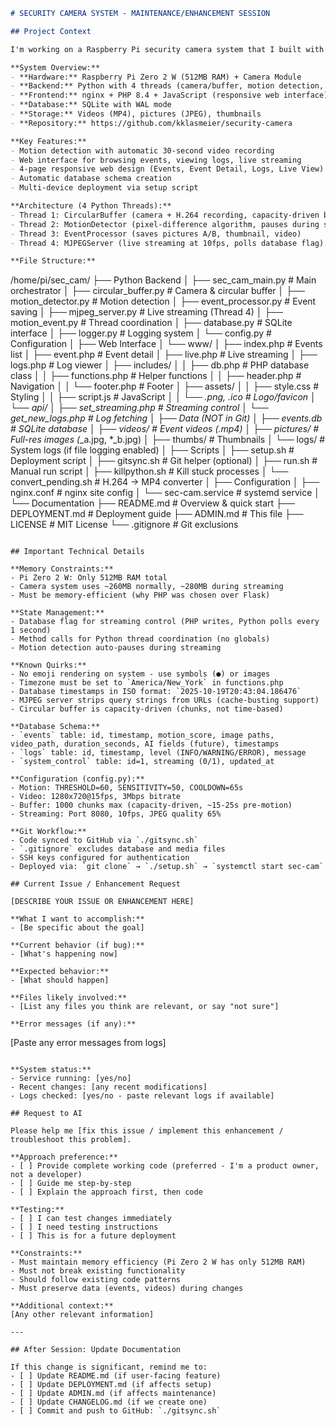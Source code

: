 
```markdown
# SECURITY CAMERA SYSTEM - MAINTENANCE/ENHANCEMENT SESSION

## Project Context

I'm working on a Raspberry Pi security camera system that I built with AI assistance over 8 sessions. The system is production-ready and deployed.

**System Overview:**
- **Hardware:** Raspberry Pi Zero 2 W (512MB RAM) + Camera Module
- **Backend:** Python with 4 threads (camera/buffer, motion detection, event processor, MJPEG streaming)
- **Frontend:** nginx + PHP 8.4 + JavaScript (responsive web interface)
- **Database:** SQLite with WAL mode
- **Storage:** Videos (MP4), pictures (JPEG), thumbnails
- **Repository:** https://github.com/kklasmeier/security-camera

**Key Features:**
- Motion detection with automatic 30-second video recording
- Web interface for browsing events, viewing logs, live streaming
- 4-page responsive web design (Events, Event Detail, Logs, Live View)
- Automatic database schema creation
- Multi-device deployment via setup script

**Architecture (4 Python Threads):**
- Thread 1: CircularBuffer (camera + H.264 recording, capacity-driven buffer)
- Thread 2: MotionDetector (pixel-difference algorithm, pauses during streaming)
- Thread 3: EventProcessor (saves pictures A/B, thumbnail, video)
- Thread 4: MJPEGServer (live streaming at 10fps, polls database flag)

**File Structure:**
```
/home/pi/sec_cam/
├── Python Backend
│   ├── sec_cam_main.py          # Main orchestrator
│   ├── circular_buffer.py       # Camera & circular buffer
│   ├── motion_detector.py       # Motion detection
│   ├── event_processor.py       # Event saving
│   ├── mjpeg_server.py          # Live streaming (Thread 4)
│   ├── motion_event.py          # Thread coordination
│   ├── database.py              # SQLite interface
│   ├── logger.py                # Logging system
│   └── config.py                # Configuration
│
├── Web Interface
│   └── www/
│       ├── index.php            # Events list
│       ├── event.php            # Event detail
│       ├── live.php             # Live streaming
│       ├── logs.php             # Log viewer
│       ├── includes/
│       │   ├── db.php           # PHP database class
│       │   ├── functions.php    # Helper functions
│       │   ├── header.php       # Navigation
│       │   └── footer.php       # Footer
│       ├── assets/
│       │   ├── style.css        # Styling
│       │   ├── script.js        # JavaScript
│       │   └── *.png, *.ico     # Logo/favicon
│       └── api/
│           ├── set_streaming.php     # Streaming control
│           └── get_new_logs.php      # Log fetching
│
├── Data (NOT in Git)
│   ├── events.db                # SQLite database
│   ├── videos/                  # Event videos (*.mp4)
│   ├── pictures/                # Full-res images (*_a.jpg, *_b.jpg)
│   ├── thumbs/                  # Thumbnails
│   └── logs/                    # System logs (if file logging enabled)
│
├── Scripts
│   ├── setup.sh                 # Deployment script
│   ├── gitsync.sh               # Git helper (optional)
│   ├── run.sh                   # Manual run script
│   ├── killpython.sh            # Kill stuck processes
│   └── convert_pending.sh       # H.264 → MP4 converter
│
├── Configuration
│   ├── nginx.conf               # nginx site config
│   └── sec-cam.service          # systemd service
│
└── Documentation
    ├── README.md                # Overview & quick start
    ├── DEPLOYMENT.md            # Deployment guide
    ├── ADMIN.md                 # This file
    ├── LICENSE                  # MIT License
    └── .gitignore               # Git exclusions
```

## Important Technical Details

**Memory Constraints:**
- Pi Zero 2 W: Only 512MB RAM total
- Camera system uses ~260MB normally, ~280MB during streaming
- Must be memory-efficient (why PHP was chosen over Flask)

**State Management:**
- Database flag for streaming control (PHP writes, Python polls every 1 second)
- Method calls for Python thread coordination (no globals)
- Motion detection auto-pauses during streaming

**Known Quirks:**
- No emoji rendering on system - use symbols (●) or images
- Timezone must be set to `America/New_York` in functions.php
- Database timestamps in ISO format: `2025-10-19T20:43:04.186476`
- MJPEG server strips query strings from URLs (cache-busting support)
- Circular buffer is capacity-driven (chunks, not time-based)

**Database Schema:**
- `events` table: id, timestamp, motion_score, image paths, video_path, duration_seconds, AI fields (future), timestamps
- `logs` table: id, timestamp, level (INFO/WARNING/ERROR), message
- `system_control` table: id=1, streaming (0/1), updated_at

**Configuration (config.py):**
- Motion: THRESHOLD=60, SENSITIVITY=50, COOLDOWN=65s
- Video: 1280x720@15fps, 3Mbps bitrate
- Buffer: 1000 chunks max (capacity-driven, ~15-25s pre-motion)
- Streaming: Port 8080, 10fps, JPEG quality 65%

**Git Workflow:**
- Code synced to GitHub via `./gitsync.sh`
- `.gitignore` excludes database and media files
- SSH keys configured for authentication
- Deployed via: `git clone` → `./setup.sh` → `systemctl start sec-cam`

## Current Issue / Enhancement Request

[DESCRIBE YOUR ISSUE OR ENHANCEMENT HERE]

**What I want to accomplish:**
- [Be specific about the goal]

**Current behavior (if bug):**
- [What's happening now]

**Expected behavior:**
- [What should happen]

**Files likely involved:**
- [List any files you think are relevant, or say "not sure"]

**Error messages (if any):**
```
[Paste any error messages from logs]
```

**System status:**
- Service running: [yes/no]
- Recent changes: [any recent modifications]
- Logs checked: [yes/no - paste relevant logs if available]

## Request to AI

Please help me [fix this issue / implement this enhancement / troubleshoot this problem].

**Approach preference:**
- [ ] Provide complete working code (preferred - I'm a product owner, not a developer)
- [ ] Guide me step-by-step
- [ ] Explain the approach first, then code

**Testing:**
- [ ] I can test changes immediately
- [ ] I need testing instructions
- [ ] This is for a future deployment

**Constraints:**
- Must maintain memory efficiency (Pi Zero 2 W has only 512MB RAM)
- Must not break existing functionality
- Should follow existing code patterns
- Must preserve data (events, videos) during changes

**Additional context:**
[Any other relevant information]

---

## After Session: Update Documentation

If this change is significant, remind me to:
- [ ] Update README.md (if user-facing feature)
- [ ] Update DEPLOYMENT.md (if affects setup)
- [ ] Update ADMIN.md (if affects maintenance)
- [ ] Update CHANGELOG.md (if we create one)
- [ ] Commit and push to GitHub: `./gitsync.sh`
```

